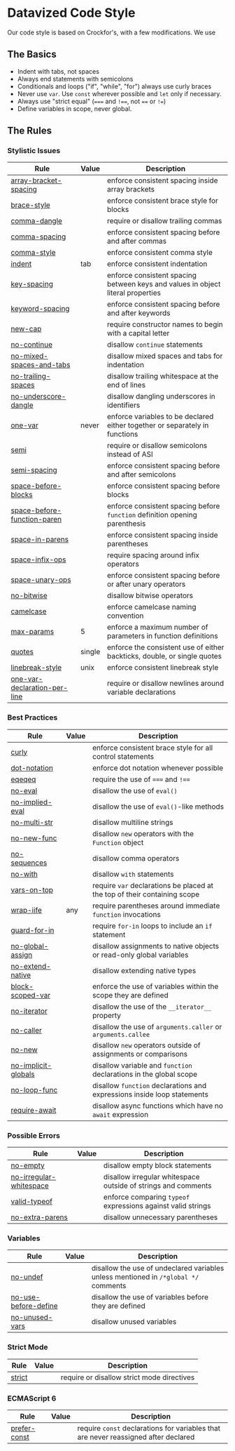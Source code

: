 # Datavized Code Style

Our code style is based on Crockfor's, with a few modifications. We use 

## The Basics
- Indent with tabs, not spaces
- Always end statements with semicolons
- Conditionals and loops ("if", "while", "for") always use curly braces
- Never use `var`. Use `const` wherever possible and `let` only if necessary.
- Always use "strict equal" (`===` and `!==`, not `==` or `!=`)
- Define variables in scope, never global.

## The Rules

### Stylistic Issues
Rule|Value|Description
----|----|----
[array-bracket-spacing](https://eslint.org/docs/rules/array-bracket-spacing)||enforce consistent spacing inside array brackets
[brace-style](https://eslint.org/docs/rules/brace-style)||enforce consistent brace style for blocks
[comma-dangle](https://eslint.org/docs/rules/comma-dangle)||require or disallow trailing commas
[comma-spacing](https://eslint.org/docs/rules/comma-spacing)||enforce consistent spacing before and after commas
[comma-style](https://eslint.org/docs/rules/comma-style)||enforce consistent comma style
[indent](https://eslint.org/docs/rules/indent)|tab|enforce consistent indentation
[key-spacing](https://eslint.org/docs/rules/key-spacing)||enforce consistent spacing between keys and values in object literal properties
[keyword-spacing](https://eslint.org/docs/rules/keyword-spacing)||enforce consistent spacing before and after keywords
[new-cap](https://eslint.org/docs/rules/new-cap)||require constructor names to begin with a capital letter
[no-continue](https://eslint.org/docs/rules/no-continue)||disallow `continue` statements
[no-mixed-spaces-and-tabs](https://eslint.org/docs/rules/no-mixed-spaces-and-tabs)||disallow mixed spaces and tabs for indentation
[no-trailing-spaces](https://eslint.org/docs/rules/no-trailing-spaces)||disallow trailing whitespace at the end of lines
[no-underscore-dangle](https://eslint.org/docs/rules/no-underscore-dangle)||disallow dangling underscores in identifiers
[one-var](https://eslint.org/docs/rules/one-var)|never|enforce variables to be declared either together or separately in functions
[semi](https://eslint.org/docs/rules/semi)||require or disallow semicolons instead of ASI
[semi-spacing](https://eslint.org/docs/rules/semi-spacing)||enforce consistent spacing before and after semicolons
[space-before-blocks](https://eslint.org/docs/rules/space-before-blocks)||enforce consistent spacing before blocks
[space-before-function-paren](https://eslint.org/docs/rules/space-before-function-paren)||enforce consistent spacing before `function` definition opening parenthesis
[space-in-parens](https://eslint.org/docs/rules/space-in-parens)||enforce consistent spacing inside parentheses
[space-infix-ops](https://eslint.org/docs/rules/space-infix-ops)||require spacing around infix operators
[space-unary-ops](https://eslint.org/docs/rules/space-unary-ops)||enforce consistent spacing before or after unary operators
[no-bitwise](https://eslint.org/docs/rules/no-bitwise)||disallow bitwise operators
[camelcase](https://eslint.org/docs/rules/camelcase)||enforce camelcase naming convention
[max-params](https://eslint.org/docs/rules/max-params)|5|enforce a maximum number of parameters in function definitions
[quotes](https://eslint.org/docs/rules/quotes)|single|enforce the consistent use of either backticks, double, or single quotes
[linebreak-style](https://eslint.org/docs/rules/linebreak-style)|unix|enforce consistent linebreak style
[one-var-declaration-per-line](https://eslint.org/docs/rules/one-var-declaration-per-line)||require or disallow newlines around variable declarations
### Best Practices
Rule|Value|Description
----|----|----
[curly](https://eslint.org/docs/rules/curly)||enforce consistent brace style for all control statements
[dot-notation](https://eslint.org/docs/rules/dot-notation)||enforce dot notation whenever possible
[eqeqeq](https://eslint.org/docs/rules/eqeqeq)||require the use of `===` and `!==`
[no-eval](https://eslint.org/docs/rules/no-eval)||disallow the use of `eval()`
[no-implied-eval](https://eslint.org/docs/rules/no-implied-eval)||disallow the use of `eval()`-like methods
[no-multi-str](https://eslint.org/docs/rules/no-multi-str)||disallow multiline strings
[no-new-func](https://eslint.org/docs/rules/no-new-func)||disallow `new` operators with the `Function` object
[no-sequences](https://eslint.org/docs/rules/no-sequences)||disallow comma operators
[no-with](https://eslint.org/docs/rules/no-with)||disallow `with` statements
[vars-on-top](https://eslint.org/docs/rules/vars-on-top)||require `var` declarations be placed at the top of their containing scope
[wrap-iife](https://eslint.org/docs/rules/wrap-iife)|any|require parentheses around immediate `function` invocations
[guard-for-in](https://eslint.org/docs/rules/guard-for-in)||require `for-in` loops to include an `if` statement
[no-global-assign](https://eslint.org/docs/rules/no-global-assign)||disallow assignments to native objects or read-only global variables
[no-extend-native](https://eslint.org/docs/rules/no-extend-native)||disallow extending native types
[block-scoped-var](https://eslint.org/docs/rules/block-scoped-var)||enforce the use of variables within the scope they are defined
[no-iterator](https://eslint.org/docs/rules/no-iterator)||disallow the use of the `__iterator__` property
[no-caller](https://eslint.org/docs/rules/no-caller)||disallow the use of `arguments.caller` or `arguments.callee`
[no-new](https://eslint.org/docs/rules/no-new)||disallow `new` operators outside of assignments or comparisons
[no-implicit-globals](https://eslint.org/docs/rules/no-implicit-globals)||disallow variable and `function` declarations in the global scope
[no-loop-func](https://eslint.org/docs/rules/no-loop-func)||disallow `function` declarations and expressions inside loop statements
[require-await](https://eslint.org/docs/rules/require-await)||disallow async functions which have no `await` expression
### Possible Errors
Rule|Value|Description
----|----|----
[no-empty](https://eslint.org/docs/rules/no-empty)||disallow empty block statements
[no-irregular-whitespace](https://eslint.org/docs/rules/no-irregular-whitespace)||disallow irregular whitespace outside of strings and comments
[valid-typeof](https://eslint.org/docs/rules/valid-typeof)||enforce comparing `typeof` expressions against valid strings
[no-extra-parens](https://eslint.org/docs/rules/no-extra-parens)||disallow unnecessary parentheses
### Variables
Rule|Value|Description
----|----|----
[no-undef](https://eslint.org/docs/rules/no-undef)||disallow the use of undeclared variables unless mentioned in `/*global */` comments
[no-use-before-define](https://eslint.org/docs/rules/no-use-before-define)||disallow the use of variables before they are defined
[no-unused-vars](https://eslint.org/docs/rules/no-unused-vars)||disallow unused variables
### Strict Mode
Rule|Value|Description
----|----|----
[strict](https://eslint.org/docs/rules/strict)||require or disallow strict mode directives
### ECMAScript 6
Rule|Value|Description
----|----|----
[prefer-const](https://eslint.org/docs/rules/prefer-const)||require `const` declarations for variables that are never reassigned after declared